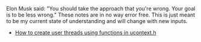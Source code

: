Elon Musk said: "You should take the approach that you're wrong. Your goal is to be less wrong." These notes are in no way error free. This is just meant to be my current state of understanding and will change with new inputs.  
* [How to create user threads using functions in ucontext.h](docs/ucontext.md)
